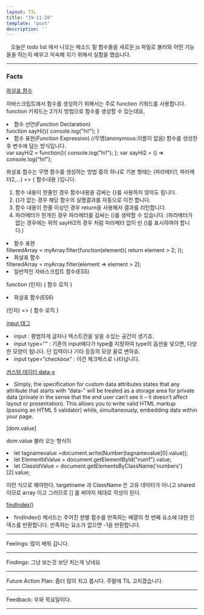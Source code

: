 ```yaml
---
layout: TIL
title: "19-11-28"
template: "post"
description: ''
---
```


&nbsp;&nbsp; 오늘은 todo list 에서 나오는 메소드 밑 함수들을 새로운 js 파일로 불러와 어떤 기능들을 하는지 배우고 익숙해 지기 위해서 실험을 했습니다.


-----

<h3>Facts</h3>


[화살표 함수](https://joshua1988.github.io/web-development/translation/essential-es6-features-for-vuejs/)

자바스크립트에서 함수를 생성하기 위해서는 주로 function 키워드를 사용합니다.
function 키워드는 2가지 방법으로 함수를 생성할 수 있는데요, 

<li>함수 선언(Function Declaration) </li>
function sayHi(){ 
  console.log("hi!");
}

<li>함수 표현(Function Expression) //무명(anonymous:이름이 없음) 함수를 생성한 후 변수에 담는 방식입니다.</li>
var sayHi2 = function(){
  console.log("hi!");
};
var sayHi2 = () => console.log("hi!");


 화살표 함수는 무명 함수를 생성하는 방법 중의 하나로 기본 형태는  (파라메터1, 파라메터2,...) => { 함수내용 }입니다.

1. 함수 내용이 한줄인 경우 함수내용을 감싸는 {}를 사용하지 않아도 됩니다.
2. {}가 없는 경우 해당 함수의 실행결과를 자동으로 이천 합니다.
3. 함수 내용이 한줄 이상인 경우 return을 사용해서 결과를 리턴합니다.
4. 파라메터가 한개인 경우 파라메터를 감싸는 ()를 생략할 수 있습니다. (파라메터가 없는 경우에는 위의 sayHi2의 경우 처럼 파라메터 없이 빈 ()를 표시하여야 합니다.)

<li>함수 표현</li>
filteredArray = myArray.filter(function(element){
  return element > 2;
});

<li>화살표 함수</li>
filteredArray = myArray.filter(element => element > 2);

<li> 일반적인 자바스크립트 함수(ES5)</li>

function (인자) {
	함수 로직
}

<li> 화살표 함수(ES6)</li>


(인자) => {
	함수 로직
}


[input 태그](https://delirussum.tistory.com/35)

<li>input : 평범하게 글자나 텍스트칸을 넣을 수있는 공간이 생기죠.</li>

<li>input type=""   : 기존의 input에다가 type를 지정하여 type의 옵션을 넣으면,
다양한 모양이 됩니다. 단 입력이나 기타 등등의 모양 꼴로 변하죠.</li>

<li>input type="checkbox" : 이건 체크박스로 나타납니다.</li>



[커스텀 데이터 data-x](https://stackoverflow.com/questions/23433415/html-with-attributes-starting-with-data?noredirect=1&lq=1)
<li>Simply, the specification for custom data attributes states that any attribute that starts with “data-” will be treated as a storage area for private data (private in the sense that the end user can’t see it – it doesn’t affect layout or presentation). This allows you to write valid HTML markup (passing an HTML 5 validator) while, simultaneously, embedding data within your page. </li>


[dom.value]


dom.value 불러 오는 형식이 
<li>let tagnamevalue =document.write(Number(tagnamevalue[0].value));</li>
<li>let ElementIdValue = document.getElementById("num1").value;</li>
<li>let ClassIdValue = document.getElementsByClassName('numbers')[2].value;</li>

이런 식으로 해야한다. 
targetname 과 ClassName 은 고유 데이터가 아니고 shared 이므로 array 이고 그러므로 [] 를 써야지 제대로 작성이 된다.

[findIndex()](https://bblog.tistory.com/300)
<li>findIndex() 메서드는 주어진 판별 함수를 만족하는 배열의 첫 번째 요소에 대한 인덱스를 반환합니다. 만족하는 요소가 없으면 -1을 반환합니다.</li>


---

Feelings: 많이 배워 갑니다.

---

Findings: 그냥 보는것 보단 치는게 낫네요

---

Future Action Plan: 좀더 많이 치고 봅시다. 주말에 TIL 고치겠습니다.

---

Feedback: 우와 목요일이다.

----
